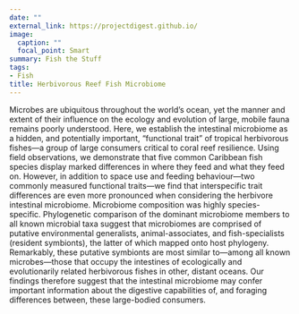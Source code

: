 ```yaml
---
date: ""
external_link: https://projectdigest.github.io/
image:
  caption: ""
  focal_point: Smart
summary: Fish the Stuff
tags:
- Fish
title: Herbivorous Reef Fish Microbiome
---
```


Microbes are ubiquitous throughout the world’s ocean, yet the manner and extent of their influence on the ecology and evolution of large, mobile fauna remains poorly understood. Here, we establish the intestinal microbiome as a hidden, and potentially important, “functional trait” of tropical herbivorous fishes—a group of large consumers critical to coral reef resilience. Using field observations, we demonstrate that five common Caribbean fish species display marked differences in where they feed and what they feed on. However, in addition to space use and feeding behaviour—two commonly measured functional traits—we find that interspecific trait differences are even more pronounced when considering the herbivore intestinal microbiome. Microbiome composition was highly species-specific. Phylogenetic comparison of the dominant microbiome members to all known microbial taxa suggest that microbiomes are comprised of putative environmental generalists, animal-associates, and fish-specialists (resident symbionts), the latter of which mapped onto host phylogeny. Remarkably, these putative symbionts are most similar to—among all known microbes—those that occupy the intestines of ecologically and evolutionarily related herbivorous fishes in other, distant oceans. Our findings therefore suggest that the intestinal microbiome may confer important information about the digestive capabilities of, and foraging differences between, these large-bodied consumers.
